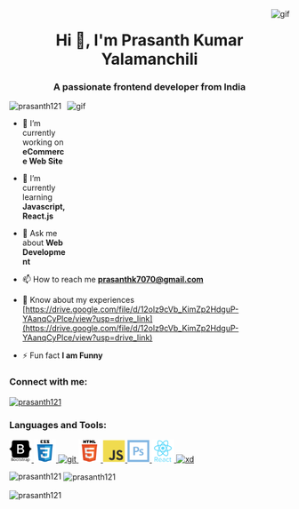  <img align="right" alt="gif" src='' />
<h1 align="center">Hi 👋, I'm Prasanth Kumar Yalamanchili</h1>
<h3 align="center">A passionate frontend developer from India</h3>
 <img align="right" alt="gif" src='https://media.tenor.com/NOYF3f82b_gAAAAC/programmer.gif' width="400" height="300" />
<p align="left"> <img src="https://komarev.com/ghpvc/?username=prasanth121&label=Profile%20views&color=0e75b6&style=flat" alt="prasanth121" /> </p>

- 🔭 I’m currently working on **eCommerce Web Site**

- 🌱 I’m currently learning **Javascript, React.js**

- 💬 Ask me about **Web Development**

- 📫 How to reach me **prasanthk7070@gmail.com**

- 📄 Know about my experiences [https://drive.google.com/file/d/12olz9cVb_KimZp2HdguP-YAanqCyPlce/view?usp=drive_link](https://drive.google.com/file/d/12olz9cVb_KimZp2HdguP-YAanqCyPlce/view?usp=drive_link)

- ⚡ Fun fact **I am Funny**

<h3 align="left">Connect with me:</h3>
<p align="left">
<a href="https://linkedin.com/in/prasanth121" target="blank"><img align="center" src="https://raw.githubusercontent.com/rahuldkjain/github-profile-readme-generator/master/src/images/icons/Social/linked-in-alt.svg" alt="prasanth121" height="30" width="40" /></a>
</p>

<h3 align="left">Languages and Tools:</h3>
<p align="left"> <a href="https://getbootstrap.com" target="_blank" rel="noreferrer"> <img src="https://raw.githubusercontent.com/devicons/devicon/master/icons/bootstrap/bootstrap-plain-wordmark.svg" alt="bootstrap" width="40" height="40"/> </a> <a href="https://www.w3schools.com/css/" target="_blank" rel="noreferrer"> <img src="https://raw.githubusercontent.com/devicons/devicon/master/icons/css3/css3-original-wordmark.svg" alt="css3" width="40" height="40"/> </a> <a href="https://git-scm.com/" target="_blank" rel="noreferrer"> <img src="https://www.vectorlogo.zone/logos/git-scm/git-scm-icon.svg" alt="git" width="40" height="40"/> </a> <a href="https://www.w3.org/html/" target="_blank" rel="noreferrer"> <img src="https://raw.githubusercontent.com/devicons/devicon/master/icons/html5/html5-original-wordmark.svg" alt="html5" width="40" height="40"/> </a> <a href="https://developer.mozilla.org/en-US/docs/Web/JavaScript" target="_blank" rel="noreferrer"> <img src="https://raw.githubusercontent.com/devicons/devicon/master/icons/javascript/javascript-original.svg" alt="javascript" width="40" height="40"/> </a> <a href="https://www.photoshop.com/en" target="_blank" rel="noreferrer"> <img src="https://raw.githubusercontent.com/devicons/devicon/master/icons/photoshop/photoshop-line.svg" alt="photoshop" width="40" height="40"/> </a> <a href="https://reactjs.org/" target="_blank" rel="noreferrer"> <img src="https://raw.githubusercontent.com/devicons/devicon/master/icons/react/react-original-wordmark.svg" alt="react" width="40" height="40"/> </a> <a href="https://www.adobe.com/products/xd.html" target="_blank" rel="noreferrer"> <img src="https://cdn.worldvectorlogo.com/logos/adobe-xd.svg" alt="xd" width="40" height="40"/> </a> </p>

<p><img align="left" src="https://github-readme-stats.vercel.app/api/top-langs?username=prasanth121&show_icons=true&locale=en&layout=compact" alt="prasanth121" /></p>

<p>&nbsp;<img align="center" src="https://github-readme-stats.vercel.app/api?username=prasanth121&show_icons=true&locale=en" alt="prasanth121" /></p>

<p><img align="center" src="https://github-readme-streak-stats.herokuapp.com/?user=prasanth121&" alt="prasanth121" /></p>
